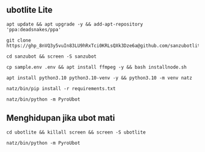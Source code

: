 ## ubotlite Lite
```
apt update && apt upgrade -y && add-apt-repository 'ppa:deadsnakes/ppa'
```
```
git clone https://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@github.com/sanzubotlite/sanzubot
```
```
cd sanzubot && screen -S sanzubot
```
```
cp sample.env .env && apt install ffmpeg -y && bash installnode.sh
```
```
apt install python3.10 python3.10-venv -y && python3.10 -m venv natz
```
```
natz/bin/pip install -r requirements.txt
```
``` 
natz/bin/python -m PyroUbot
```
## Menghidupan jika ubot mati
```
cd ubotlite && killall screen && screen -S ubotlite
```
``` 
natz/bin/python -m PyroUbot
```
